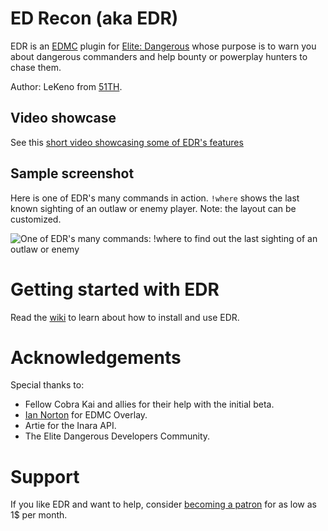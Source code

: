 # ED Recon (aka EDR)
EDR is an [EDMC](https://github.com/Marginal/EDMarketConnector/) plugin for [Elite: Dangerous](https://www.elitedangerous.com/) whose purpose is to warn you about dangerous commanders and help bounty or powerplay hunters to chase them. 

Author: LeKeno from [51TH](https://inara.cz/elite/squadron/?param1=185).

## Video showcase
See this [short video showcasing some of EDR's features](https://www.youtube.com/watch?v=KhWTyeE-s7E)

## Sample screenshot
Here is one of EDR's many commands in action. `!where` shows the last known sighting of an outlaw or enemy player. Note: the layout can be customized.

![One of EDR's many commands: !where to find out the last sighting of an outlaw or enemy](https://i.imgur.com/mTM9vRC.png)


# Getting started with EDR
Read the [wiki](https://github.com/lekeno/edr/wiki) to learn about how to install and use EDR.


# Acknowledgements
Special thanks to:
 - Fellow Cobra Kai and allies for their help with the initial beta.
 - [Ian Norton](https://github.com/inorton/) for EDMC Overlay.
 - Artie for the Inara API.
 - The Elite Dangerous Developers Community.
 
 
 # Support
 If you like EDR and want to help, consider [becoming a patron](https://www.patreon.com/lekeno/) for as low as 1$ per month.
